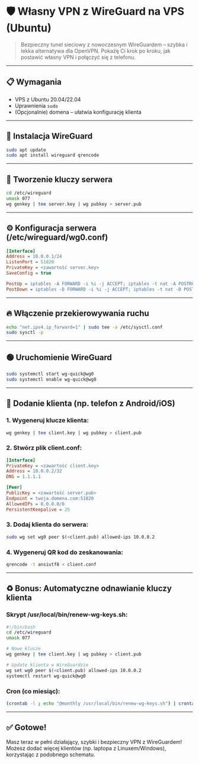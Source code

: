 
# 🛡️ Własny VPN z WireGuard na VPS (Ubuntu)

> Bezpieczny tunel sieciowy z nowoczesnym WireGuardem – szybka i lekka alternatywa dla OpenVPN. Pokażę Ci krok po kroku, jak postawić własny VPN i połączyć się z telefonu.

---

## 📋 Wymagania

- VPS z Ubuntu 20.04/22.04
- Uprawnienia `sudo`
- (Opcjonalnie) domena – ułatwia konfigurację klienta

---

## 🔧 Instalacja WireGuard

```bash
sudo apt update
sudo apt install wireguard qrencode
```

---

## 🔑 Tworzenie kluczy serwera

```bash
cd /etc/wireguard
umask 077
wg genkey | tee server.key | wg pubkey > server.pub
```

---

## ⚙️ Konfiguracja serwera (/etc/wireguard/wg0.conf)

```ini
[Interface]
Address = 10.0.0.1/24
ListenPort = 51820
PrivateKey = <zawartość server.key>
SaveConfig = true

PostUp = iptables -A FORWARD -i %i -j ACCEPT; iptables -t nat -A POSTROUTING -o eth0 -j MASQUERADE
PostDown = iptables -D FORWARD -i %i -j ACCEPT; iptables -t nat -D POSTROUTING -o eth0 -j MASQUERADE
```

---

## 🔥 Włączenie przekierowywania ruchu

```bash
echo "net.ipv4.ip_forward=1" | sudo tee -a /etc/sysctl.conf
sudo sysctl -p
```

---

## 🟢 Uruchomienie WireGuard

```bash
sudo systemctl start wg-quick@wg0
sudo systemctl enable wg-quick@wg0
```

---

## 📱 Dodanie klienta (np. telefon z Android/iOS)

### 1. Wygeneruj klucze klienta:

```bash
wg genkey | tee client.key | wg pubkey > client.pub
```

### 2. Stwórz plik client.conf:

```ini
[Interface]
PrivateKey = <zawartość client.key>
Address = 10.0.0.2/32
DNS = 1.1.1.1

[Peer]
PublicKey = <zawartość server.pub>
Endpoint = twoja.domena.com:51820
AllowedIPs = 0.0.0.0/0
PersistentKeepalive = 25
```

### 3. Dodaj klienta do serwera:

```bash
sudo wg set wg0 peer $(<client.pub) allowed-ips 10.0.0.2
```

### 4. Wygeneruj QR kod do zeskanowania:

```bash
qrencode -t ansiutf8 < client.conf
```

---

## ♻️ Bonus: Automatyczne odnawianie kluczy klienta

### Skrypt /usr/local/bin/renew-wg-keys.sh:

```bash
#!/bin/bash
cd /etc/wireguard
umask 077

# Nowe klucze
wg genkey | tee client.key | wg pubkey > client.pub

# Update klienta w WireGuardzie
wg set wg0 peer $(<client.pub) allowed-ips 10.0.0.2
systemctl restart wg-quick@wg0
```

### Cron (co miesiąc):

```bash
(crontab -l ; echo "@monthly /usr/local/bin/renew-wg-keys.sh") | crontab -
```

---

## ✅ Gotowe!

Masz teraz w pełni działający, szybki i bezpieczny VPN z WireGuardem! Możesz dodać więcej klientów (np. laptopa z Linuxem/Windows), korzystając z podobnego schematu.

